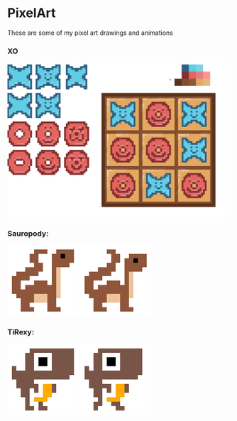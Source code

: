 # PixelArt
These are some of my pixel art drawings and animations

### XO
![](XO/XO_Sandbox%20cropped.png)

### Sauropody: 
![](Dinos/sauropody_W%20Idling.gif) ![](Dinos/sauropody_W%20Walking.gif)

### TiRexy:
![](Dinos/TiRexy_W%20Idling.gif) ![](Dinos/TiRexy_W%20Walking.gif)
